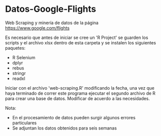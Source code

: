 # Datos-Google-Flights
Web Scraping y minería de datos de la página https://www.google.com/flights

Es necesario que antes de iniciar se cree un 'R Project' se guarden los scripts y el archivo xlsx dentro de esta carpeta y se instalen los siguientes paquetes:

- R Selenium
- dplyr
- rebus
- stringr
- readxl

Iniciar con el archivo 'web-scraping.R' modificando la fecha, una vez que haya terminado de correr este programa ejecutar el segundo archivo de R para crear una base de datos. Modificar de acuerdo a las necesidades. 


Nota: 
* En el procesamiento de datos pueden surgir algunos errores particulares
* Se adjuntan los datos obtenidos para seis semanas
